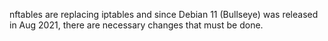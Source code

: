 nftables are replacing iptables and since Debian 11 (Bullseye) was released in Aug 2021, there are necessary changes that must be done.
